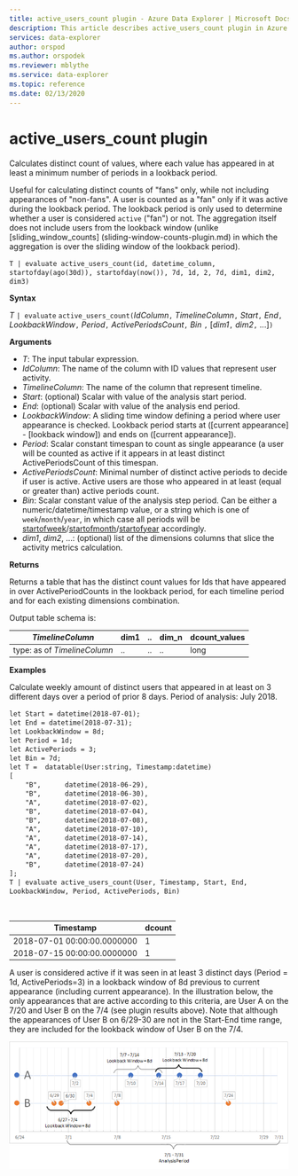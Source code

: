 ```yaml
---
title: active_users_count plugin - Azure Data Explorer | Microsoft Docs
description: This article describes active_users_count plugin in Azure Data Explorer.
services: data-explorer
author: orspod
ms.author: orspodek
ms.reviewer: mblythe
ms.service: data-explorer
ms.topic: reference
ms.date: 02/13/2020
---
```

# active_users_count plugin

Calculates distinct count of values, where each value has appeared in at least a minimum number of periods in a lookback period.

Useful for calculating distinct counts of "fans" only,  while not including appearances of "non-fans". A user is counted as a "fan" only if it was active during the lookback period. 
The lookback period is only used to determine whether a user is considered `active` ("fan") or not. 
The aggregation itself does not include users from the lookback window (unlike [sliding_window_counts]
(sliding-window-counts-plugin.md) in which the aggregation is over the sliding window of the lookback period).

```kusto
T | evaluate active_users_count(id, datetime_column, startofday(ago(30d)), startofday(now()), 7d, 1d, 2, 7d, dim1, dim2, dim3)
```

**Syntax**

*T* `| evaluate` `active_users_count(`*IdColumn*`,` *TimelineColumn*`,` *Start*`,` *End*`,` *LookbackWindow*`,` *Period*`,` *ActivePeriodsCount*`,` *Bin* `,` [*dim1*`,` *dim2*`,` ...]`)`

**Arguments**

* *T*: The input tabular expression.
* *IdColumn*: The name of the column with ID values that represent user activity. 
* *TimelineColumn*: The name of the column that represent timeline.
* *Start*: (optional) Scalar with value of the analysis start period.
* *End*: (optional) Scalar with value of the analysis end period.
* *LookbackWindow*: A sliding time window defining a period where user appearance is checked. Lookback period starts at ([current appearance] - [lookback window]) and ends on ([current appearance]). 
* *Period*: Scalar constant timespan to count as single appearance (a user will be counted as active if it appears in at least distinct ActivePeriodsCount of this timespan.
* *ActivePeriodsCount*: Minimal number of distinct active periods to decide if user is active. Active users are those who appeared in at least (equal or greater than) active periods count.
* *Bin*: Scalar constant value of the analysis step period. Can be either a numeric/datetime/timestamp value, or a string which is one of `week`/`month`/`year`, in which case all periods will be [startofweek](startofweekfunction.md)/[startofmonth](startofmonthfunction.md)/[startofyear](startofyearfunction.md) accordingly.
* *dim1*, *dim2*, ...: (optional) list of the dimensions columns that slice the activity metrics calculation.

**Returns**

Returns a table that has the distinct count values for Ids that have appeared in over ActivePeriodCounts in the lookback period, for each timeline period and for each existing dimensions combination.

Output table schema is:

|*TimelineColumn*|dim1|..|dim_n|dcount_values|
|---|---|---|---|---|
|type: as of *TimelineColumn*|..|..|..|long|


**Examples**

Calculate weekly amount of distinct users that appeared in at least on 3 different days over a period of prior 8 days. Period of analysis: July 2018.

```kusto
let Start = datetime(2018-07-01);
let End = datetime(2018-07-31);
let LookbackWindow = 8d;
let Period = 1d;
let ActivePeriods = 3;
let Bin = 7d; 
let T =  datatable(User:string, Timestamp:datetime)
[
    "B",      datetime(2018-06-29),
    "B",      datetime(2018-06-30),
    "A",      datetime(2018-07-02),
    "B",      datetime(2018-07-04),
    "B",      datetime(2018-07-08),
    "A",      datetime(2018-07-10),
    "A",      datetime(2018-07-14),
    "A",      datetime(2018-07-17),
    "A",      datetime(2018-07-20),
    "B",      datetime(2018-07-24)
]; 
T | evaluate active_users_count(User, Timestamp, Start, End, LookbackWindow, Period, ActivePeriods, Bin)



```

|Timestamp|dcount|
|---|---|
|2018-07-01 00:00:00.0000000|1|
|2018-07-15 00:00:00.0000000|1|

A user is considered active if it was seen in at least 3 distinct days (Period = 1d, ActivePeriods=3) in a lookback window of 8d previous to current appearance (including current appearance). In the illustration below, the only appearances that are active according to this criteria, are User A on the 7/20 and User B on the 7/4 (see plugin results above). Note that although the appearances of User B on 6/29-30 are not in the Start-End time range, they are included for the lookback window of User B on the 7/4. 

![alt text](images/queries/active-users-count.png "active-users-count")